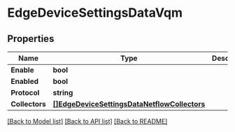# EdgeDeviceSettingsDataVqm

## Properties

Name | Type | Description | Notes
------------ | ------------- | ------------- | -------------
**Enable** | **bool** |  | [optional] 
**Enabled** | **bool** |  | [optional] 
**Protocol** | **string** |  | [optional] 
**Collectors** | [**[]EdgeDeviceSettingsDataNetflowCollectors**](edgeDeviceSettingsData_netflow_collectors.md) |  | [optional] 

[[Back to Model list]](../README.md#documentation-for-models) [[Back to API list]](../README.md#documentation-for-api-endpoints) [[Back to README]](../README.md)



